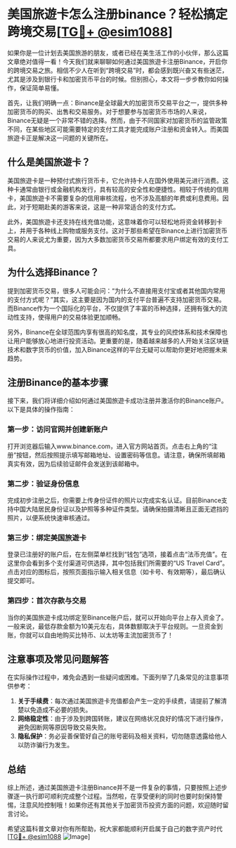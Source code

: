 # 美国旅遊卡怎么注册binance？轻松搞定跨境交易[[TG💪+ @esim1088](https://t.me/s/esim1088)]

如果你是一位计划去美国旅游的朋友，或者已经在美生活工作的小伙伴，那么这篇文章绝对值得一看！今天我们就来聊聊如何通过美国旅遊卡注册Binance，开启你的跨境交易之旅。相信不少人在听到“跨境交易”时，都会感到既兴奋又有些迷茫，尤其是涉及到银行卡和加密货币平台的时候。但别担心，本文将一步步教你如何操作，保证简单易懂。

首先，让我们明确一点：Binance是全球最大的加密货币交易平台之一，提供多种加密货币的购买、出售和交易服务。对于想要参与加密货币市场的人来说，Binance无疑是一个非常不错的选择。然而，由于不同国家对加密货币的监管政策不同，在某些地区可能需要特定的支付工具才能完成账户注册和资金转入。而美国旅遊卡正是解决这一问题的关键所在。

## 什么是美国旅遊卡？

美国旅遊卡是一种预付式旅行货币卡，它允许持卡人在国外使用美元进行消费。这种卡通常由银行或金融机构发行，具有较高的安全性和便捷性。相较于传统的信用卡，美国旅遊卡不需要复杂的信用审核流程，也不涉及高额的年费或利息费用。因此，对于短期赴美的游客来说，这是一种非常适合的支付方式。

此外，美国旅遊卡还支持在线充值功能，这意味着你可以轻松地将资金转移到卡上，并用于各种线上购物或服务支付。这对于那些希望在Binance上进行加密货币交易的人来说尤为重要，因为大多数加密货币交易所都要求用户绑定有效的支付工具。

## 为什么选择Binance？

提到加密货币交易，很多人可能会问：“为什么不直接用支付宝或者其他国内常用的支付方式呢？”其实，这主要是因为国内的支付平台普遍不支持加密货币交易。而Binance作为一个国际化的平台，不仅提供了丰富的币种选择，还拥有强大的流动性支持，使得用户的交易体验更加顺畅。

另外，Binance在全球范围内享有很高的知名度，其专业的风控体系和技术保障也让用户能够放心地进行投资活动。更重要的是，随着越来越多的人开始关注区块链技术和数字货币的价值，加入Binance这样的平台无疑可以帮助你更好地把握未来趋势。

## 注册Binance的基本步骤

接下来，我们将详细介绍如何通过美国旅遊卡成功注册并激活你的Binance账户。以下是具体的操作指南：

### 第一步：访问官网并创建新账户
打开浏览器后输入www.binance.com，进入官方网站首页。点击右上角的“注册”按钮，然后按照提示填写邮箱地址、设置密码等信息。请注意，确保所填邮箱真实有效，因为后续验证邮件会发送到该邮箱中。

### 第二步：验证身份信息
完成初步注册之后，你需要上传身份证件的照片以完成实名认证。目前Binance支持中国大陆居民身份证以及护照等多种证件类型。请确保拍摄清晰且正面无遮挡的照片，以便系统快速审核通过。

### 第三步：绑定美国旅遊卡
登录已注册好的账户后，在左侧菜单栏找到“钱包”选项，接着点击“法币充值”。在这里你会看到多个支付渠道可供选择，其中包括我们所需要的“US Travel Card”。点击对应的图标后，按照页面指示输入相关信息（如卡号、有效期等），最后确认提交即可。

### 第四步：首次存款与交易
当你的美国旅遊卡成功绑定至Binance账户后，就可以开始向平台上存入资金了。一般来说，最低存款金额为10美元左右，具体数额取决于平台规则。一旦资金到账，你就可以自由地购买比特币、以太坊等主流加密货币了！

## 注意事项及常见问题解答

在实际操作过程中，难免会遇到一些疑问或困难。下面列举了几条常见的注意事项供参考：

1. **关于手续费**：每次通过美国旅遊卡充值都会产生一定的手续费，请提前了解清楚以免造成不必要的损失。
2. **网络稳定性**：由于涉及到跨国转账，建议在网络状况良好的情况下进行操作，避免因断网等原因导致交易失败。
3. **隐私保护**：务必妥善保管好自己的账号密码及相关资料，切勿随意透露给他人以防诈骗行为发生。

## 总结

综上所述，通过美国旅遊卡注册Binance并不是一件复杂的事情，只要按照上述步骤逐一执行即可顺利完成整个过程。当然啦，在享受便利的同时也要时刻保持警惕，注意风险控制哦！如果你还有其他关于加密货币投资方面的问题，欢迎随时留言讨论。

希望这篇科普文章对你有所帮助，祝大家都能顺利开启属于自己的数字资产时代[[TG💪+ @esim1088](https://t.me/s/esim1088) ![Image](https://i.postimg.cc/4NQfJmqS/Snipaste-2025-05-13-00-14-12.png)]